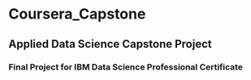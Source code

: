 # Coursera_Capstone
## Applied Data Science Capstone Project
### Final Project for IBM Data Science Professional Certificate
